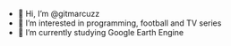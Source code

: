 - 👋 Hi, I’m @gitmarcuzz
- 👀 I’m interested in programming, football and TV series
- 🌱 I’m currently studying Google Earth Engine
<!---
gitmarcuzz/gitmarcuzz is a ✨ special ✨ repository because its `README.md` (this file) appears on your GitHub profile.
You can click the Preview link to take a look at your changes.
--->

